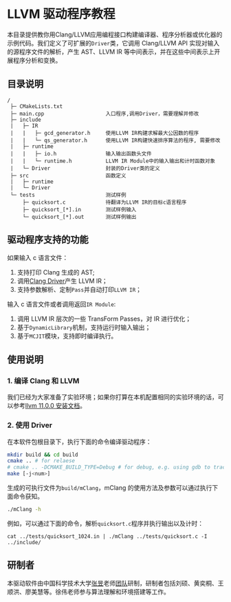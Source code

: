 # LLVM 驱动程序教程

本目录提供教你用Clang/LLVM应用编程接口构建编译器、程序分析器或优化器的示例代码。我们定义了可扩展的`Driver`类，它调用 Clang/LLVM API 实现对输入的源程序文件的解析，产生 AST、LLVM IR 等中间表示，并在这些中间表示上开展程序分析和变换。

## 目录说明

```
/
 ├─ CMakeLists.txt          
 ├─ main.cpp                    入口程序,调用Driver，需要理解并修改
 ├─ include
 |	 ├─ IR
 |   |   ├─ gcd_generator.h  	使用LLVM IR构建求解最大公因数的程序
 |   |   └─ qs_generator.h   	使用LLVM IR构建快速排序算法的程序, 需要修改
 |   ├─ runtime
 |   |   ├─ io.h  				输入输出函数头文件
 |   |   └─ runtime.h   		LLVM IR Module中的输入输出和计时函数对象
 |   └─ Driver                  封装的Driver类的定义
 ├─ src                         函数定义
 |   ├─ runtime					
 |   └─ Driver
 └─ tests                       测试样例
 	 ├─ quicksort.c 			待翻译为LLVM IR的目标c语言程序
 	 ├─ quicksort_[*].in        测试样例输入
 	 └─ quicksort_[*].out       测试样例输出
```

## 驱动程序支持的功能

如果输入 c 语言文件：

1. 支持打印 Clang 生成的 AST;
2. 调用[Clang Driver](https://github.com/llvm/llvm-project/blob/release/11.x/clang/lib/Driver/Driver.cpp)产生 LLVM IR；
3. 支持参数解析、定制`Pass`并自动打印`LLVM IR`；

输入 c 语言文件或者调用返回`IR Module`:

1. 调用 LLVM IR 层次的一些 TransForm Passes，对 IR 进行优化；
2. 基于`DynamicLibrary`机制，支持运行时输入输出；
3. 基于`MCJIT`模块，支持即时编译执行。

## 使用说明

### 1. 编译 Clang 和 LLVM

我们已经为大家准备了实验环境；如果你打算在本机配置相同的实验环境的话，可以参考[llvm 11.0.0 安装文档](./docs/LLVM-11.0.0-install.md)。

### 2. 使用 Driver

在本软件包根目录下，执行下面的命令编译驱动程序：

```bash
mkdir build && cd build
cmake .. # for relaese
# cmake .. -DCMAKE_BUILD_TYPE=Debug # for debug, e.g. using gdb to trace
make [-j<num>]
```

生成的可执行文件为`build/mClang`，mClang 的使用方法及参数可以通过执行下面命令获知。

```bash
./mClang -h
```

例如，可以通过下面的命令，解析`quicksort.c`程序并执行输出以及计时：

```shell
cat ../tests/quicksort_1024.in | ./mClang ../tests/quicksort.c -I ../include/
```

## 研制者

本驱动软件由中国科学技术大学[张昱](http://staff.ustc.edu.cn/~yuzhang/)老师[团队](https://s4plus.ustc.edu.cn/)研制，研制者包括刘硕、黄奕桐、王顺洪、廖美慧等。徐伟老师参与算法理解和环境搭建等工作。
